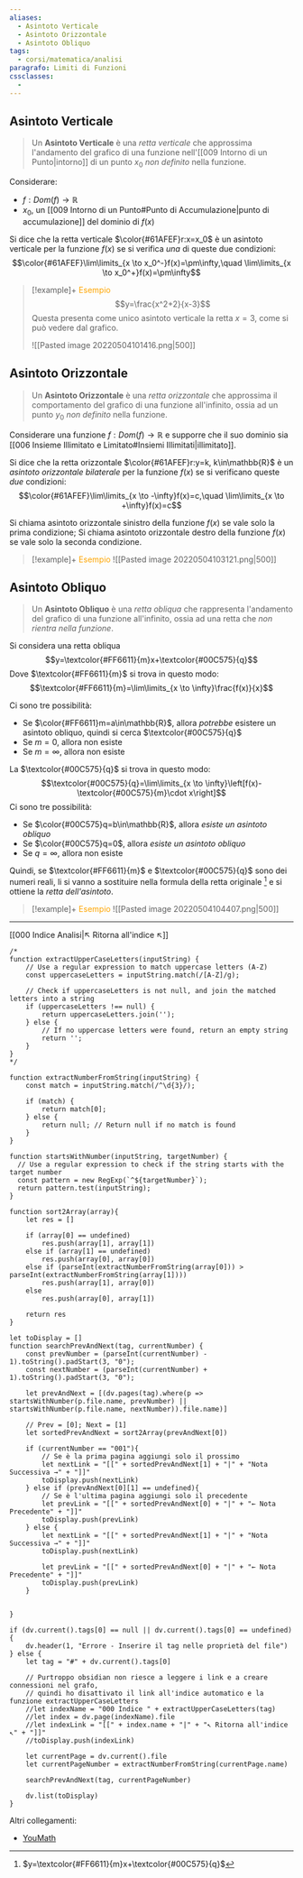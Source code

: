 ```yaml
---
aliases:
  - Asintoto Verticale
  - Asintoto Orizzontale
  - Asintoto Obliquo
tags:
  - corsi/matematica/analisi
paragrafo: Limiti di Funzioni
cssclasses:
  - 
---
```


## Asintoto Verticale
>Un **Asintoto Verticale** è una *retta verticale* che approssima l'andamento del grafico di una funzione nell'[[009 Intorno di un Punto|intorno]] di un punto $x_0$ *non definito* nella funzione.

Considerare:
- $f:Dom(f)\to\mathbb{R}$ 
- $x_0$, un [[009 Intorno di un Punto#Punto di Accumulazione|punto di accumulazione]] del dominio di $f(x)$

Si dice che la retta verticale $\color{#61AFEF}r:x=x_0$ è un asintoto verticale per la funzione $f(x)$ se si verifica *una* di queste due condizioni:
$$\color{#61AFEF}\lim\limits_{x \to x_0^-}f(x)=\pm\infty,\quad \lim\limits_{x \to x_0^+}f(x)=\pm\infty$$
> [!example]+ <font color="orange">Esempio</font>
>$$y=\frac{x^2+2}{x-3}$$
>Questa presenta come unico asintoto verticale la retta $x=3$, come si può vedere dal grafico.
>
>![[Pasted image 20220504101416.png|500]]

## Asintoto Orizzontale
>Un **Asintoto Orizzontale** è una *retta orizzontale* che approssima il comportamento del grafico di una funzione all'infinito, ossia ad un punto $y_0$ *non definito* nella funzione.

Considerare una funzione $f:Dom(f)\to\mathbb{R}$ e supporre che il suo dominio sia [[006 Insieme Illimitato e Limitato#Insiemi Illimitati|illimitato]].

Si dice che la retta orizzontale $\color{#61AFEF}r:y=k, k\in\mathbb{R}$ è un *asintoto orizzontale bilaterale* per la funzione $f(x)$ se si verificano queste *due* condizioni:
$$\color{#61AFEF}\lim\limits_{x \to -\infty}f(x)=c,\quad \lim\limits_{x \to +\infty}f(x)=c$$

Si chiama asintoto orizzontale sinistro della funzione $f(x)$ se vale solo la prima condizione;
Si chiama asintoto orizzontale destro della funzione $f(x)$ se vale solo la seconda condizione.

> [!example]+ <font color="orange">Esempio</font>
>![[Pasted image 20220504103121.png|500]]

## Asintoto Obliquo
>Un **Asintoto Obliquo** è una *retta obliqua* che rappresenta l'andamento del grafico di una funzione all'infinito, ossia ad una retta che *non rientra nella funzione*.

Si considera una retta obliqua $$y=\textcolor{#FF6611}{m}x+\textcolor{#00C575}{q}$$
Dove $\textcolor{#FF6611}{m}$ si trova in questo modo:
$$\textcolor{#FF6611}{m}=\lim\limits_{x \to \infty}\frac{f(x)}{x}$$

Ci sono tre possibilità:
- Se $\color{#FF6611}m=a\in\mathbb{R}$, allora *potrebbe* esistere un asintoto obliquo, quindi si cerca $\textcolor{#00C575}{q}$
- Se $m=0$, allora non esiste
- Se $m=\infty$, allora non esiste

La $\textcolor{#00C575}{q}$ si trova in questo modo:
$$\textcolor{#00C575}{q}=\lim\limits_{x \to \infty}\left[f(x)-\textcolor{#00C575}{m}\cdot x\right]$$
Ci sono tre possibilità:
- Se $\color{#00C575}q=b\in\mathbb{R}$, allora *esiste un asintoto obliquo*
- Se $\color{#00C575}q=0$, allora *esiste un asintoto obliquo*
- Se $q=\infty$, allora non esiste

Quindi, se $\textcolor{#FF6611}{m}$ e $\textcolor{#00C575}{q}$ sono dei numeri reali, li si vanno a sostituire nella formula della retta originale [^1] e si ottiene la *retta dell'asintoto*.

[^1]: $y=\textcolor{#FF6611}{m}x+\textcolor{#00C575}{q}$

> [!example]+ <font color="orange">Esempio</font>
>![[Pasted image 20220504104407.png|500]]

___
[[000 Indice Analisi|↖ Ritorna all'indice ↖]]

```dataviewjs
/*
function extractUpperCaseLetters(inputString) {
	// Use a regular expression to match uppercase letters (A-Z)
	const uppercaseLetters = inputString.match(/[A-Z]/g);
	
	// Check if uppercaseLetters is not null, and join the matched letters into a string
	if (uppercaseLetters !== null) {
		return uppercaseLetters.join('');
	} else {
	    // If no uppercase letters were found, return an empty string
	    return '';
	}
}
*/

function extractNumberFromString(inputString) {
	const match = inputString.match(/^\d{3}/);
	
	if (match) {
		return match[0];
	} else {
		return null; // Return null if no match is found
	}
}

function startsWithNumber(inputString, targetNumber) {
  // Use a regular expression to check if the string starts with the target number
  const pattern = new RegExp(`^${targetNumber}`);
  return pattern.test(inputString);
}

function sort2Array(array){
	let res = []
	
	if (array[0] == undefined)
		res.push(array[1], array[1])
	else if (array[1] == undefined)
		res.push(array[0], array[0])
	else if (parseInt(extractNumberFromString(array[0])) > parseInt(extractNumberFromString(array[1])))
		res.push(array[1], array[0])
	else
		res.push(array[0], array[1])
	
	return res
}

let toDisplay = []
function searchPrevAndNext(tag, currentNumber) {
	const prevNumber = (parseInt(currentNumber) - 1).toString().padStart(3, "0");
	const nextNumber = (parseInt(currentNumber) + 1).toString().padStart(3, "0");
	
	let prevAndNext = [(dv.pages(tag).where(p => startsWithNumber(p.file.name, prevNumber) || startsWithNumber(p.file.name, nextNumber)).file.name)]
	
	// Prev = [0]; Next = [1]
	let sortedPrevAndNext = sort2Array(prevAndNext[0])
	
	if (currentNumber == "001"){ 
		// Se è la prima pagina aggiungi solo il prossimo
		let nextLink = "[[" + sortedPrevAndNext[1] + "|" + "Nota Successiva →" + "]]"
		toDisplay.push(nextLink)
	} else if (prevAndNext[0][1] == undefined){
		// Se è l'ultima pagina aggiungi solo il precedente
		let prevLink = "[[" + sortedPrevAndNext[0] + "|" + "← Nota Precedente" + "]]"
		toDisplay.push(prevLink)
	} else {
		let nextLink = "[[" + sortedPrevAndNext[1] + "|" + "Nota Successiva →" + "]]"
		toDisplay.push(nextLink)
		
		let prevLink = "[[" + sortedPrevAndNext[0] + "|" + "← Nota Precedente" + "]]"
		toDisplay.push(prevLink)
	}
	
	
}

if (dv.current().tags[0] == null || dv.current().tags[0] == undefined){
	dv.header(1, "Errore - Inserire il tag nelle proprietà del file")
} else {
	let tag = "#" + dv.current().tags[0]

	// Purtroppo obsidian non riesce a leggere i link e a creare connessioni nel grafo,
	// quindi ho disattivato il link all'indice automatico e la funzione extractUpperCaseLetters
	//let indexName = "000 Indice " + extractUpperCaseLetters(tag)
	//let index = dv.page(indexName).file
	//let indexLink = "[[" + index.name + "|" + "↖ Ritorna all'indice ↖" + "]]"
	//toDisplay.push(indexLink)
	
	let currentPage = dv.current().file
	let currentPageNumber = extractNumberFromString(currentPage.name)
	
	searchPrevAndNext(tag, currentPageNumber)
	
	dv.list(toDisplay)
}
```

Altri collegamenti: 
- [YouMath](https://www.youmath.it/lezioni/analisi-matematica/limiti-continuita-e-asintoti/3439-asintoto.html)
